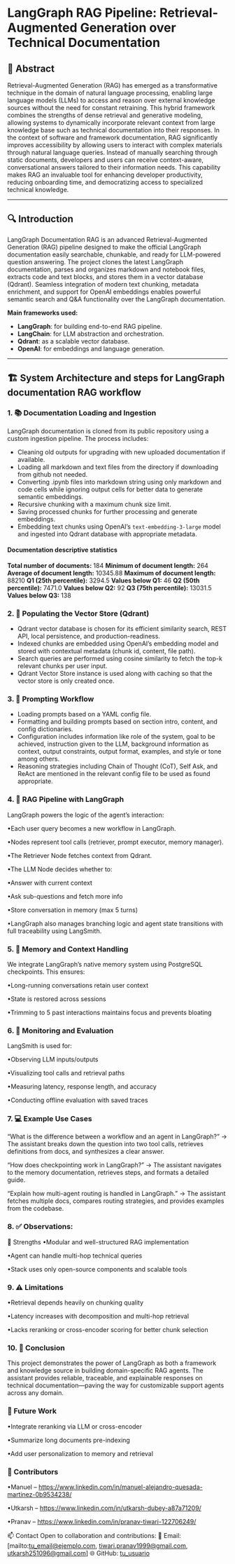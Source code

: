 # LangGraph RAG Pipeline: Retrieval-Augmented Generation over Technical Documentation

## 📌 Abstract

Retrieval-Augmented Generation (RAG) has emerged as a transformative technique in the domain of natural language processing, enabling large language models (LLMs) to access and reason over external knowledge sources without the need for constant retraining. This hybrid framework combines the strengths of dense retrieval and generative modeling, allowing systems to dynamically incorporate relevant context from large knowledge base such as technical documentation into their responses. In the context of software and framework documentation, RAG significantly improves accessibility by allowing users to interact with complex materials through natural language queries. Instead of manually searching through static documents, developers and users can receive context-aware, conversational answers tailored to their information needs. This capability makes RAG an invaluable tool for enhancing developer productivity, reducing onboarding time, and democratizing access to specialized technical knowledge.

---

## 🔍 Introduction

LangGraph Documentation RAG is an advanced Retrieval-Augmented Generation (RAG) pipeline designed to make the official LangGraph documentation easily searchable, chunkable, and ready for LLM-powered question answering. The project clones the latest LangGraph documentation, parses and organizes markdown and notebook files, extracts code and text blocks, and stores them in a vector database (Qdrant). Seamless integration of modern text chunking, metadata enrichment, and support for OpenAI embeddings enables powerful semantic search and Q&A functionality over the LangGraph documentation. 

**Main frameworks used:**
- **LangGraph**: for building end-to-end RAG pipeline.
- **LangChain**: for LLM abstraction and orchestration.
- **Qdrant**: as a scalable vector database.
- **OpenAI**: for embeddings and language generation.

---

## 🏗️ System Architecture and steps for LangGraph documentation RAG workflow

### 1. 📚 Documentation Loading and Ingestion

LangGraph documentation is cloned from its public repository using a custom ingestion pipeline. The process includes:

- Cleaning old outputs for upgrading with new uploaded documentation if available.
- Loading all markdown and text files from the directory if downloading from github not needed.
- Converting .ipynb files into markdown string using only markdown and code cells while ignoring output cells for better data to generate semantic embeddings.
- Recursive chunking with a maximum chunk size limit.
- Saving processed chunks for further processing and generate embeddings.
- Embedding text chunks using OpenAI’s `text-embedding-3-large` model and ingested into Qdrant database with appropriate metadata.
  
#### Documentation descriptive statistics

**Total number of documents:** 184
**Minimum of document length:** 264
**Average of document length:** 10345.88
**Maximum of document length:** 88210
**Q1 (25th percentile):** 3294.5
**Values below Q1:** 46
**Q2 (50th percentile):** 7471.0
**Values below Q2:** 92
**Q3 (75th percentile):** 13031.5
**Values below Q3:** 138



### 2. 🔎 Populating the Vector Store (Qdrant)

- Qdrant vector database is chosen for its efficient similarity search, REST API, local persistence, and production-readiness.
- Indexed chunks are embedded using OpenAI’s embedding model and stored with contextual metadata (chunk id, content, file path).
- Search queries are performed using cosine similarity to fetch the top-k relevant chunks per user input.
- Qdrant Vector Store instance is used along with caching so that the vector store is only created once.


### 3. 🧠 Prompting Workflow

- Loading prompts based on a YAML config file.
- Formatting and building prompts based on section intro, content, and config dictionaries.
- Configuration includes information like role of the system, goal to be achieved, instruction given to the LLM, background information as context, output constraints, output format, examples, and style or tone
  among others.
- Reasoning strategies including Chain of Thought (CoT), Self Ask, and ReAct are mentioned in the relevant config file to be used as found appropriate. 



### 4. 🤖 RAG Pipeline with LangGraph
LangGraph powers the logic of the agent’s interaction:

•Each user query becomes a new workflow in LangGraph.

•Nodes represent tool calls (retriever, prompt executor, memory manager).

•The Retriever Node fetches context from Qdrant.

•The LLM Node decides whether to:

•Answer with current context

•Ask sub-questions and fetch more info

•Store conversation in memory (max 5 turns)

•LangGraph also manages branching logic and agent state transitions with full traceability using LangSmith.

### 5. 💬 Memory and Context Handling

We integrate LangGraph’s native memory system using PostgreSQL checkpoints. This ensures:

•Long-running conversations retain user context

•State is restored across sessions

•Trimming to 5 past interactions maintains focus and prevents bloating

### 6. 🧪 Monitoring and Evaluation
LangSmith is used for:

•Observing LLM inputs/outputs

•Visualizing tool calls and retrieval paths

•Measuring latency, response length, and accuracy

•Conducting offline evaluation with saved traces

### 7. 💻 Example Use Cases
“What is the difference between a workflow and an agent in LangGraph?”
→ The assistant breaks down the question into two tool calls, retrieves definitions from docs, and synthesizes a clear answer.

“How does checkpointing work in LangGraph?”
→ The assistant navigates to the memory documentation, retrieves steps, and formats a detailed guide.

“Explain how multi-agent routing is handled in LangGraph.”
→ The assistant fetches multiple docs, compares routing strategies, and provides examples from the codebase.

### 8. ✅ Observations:
💪 Strengths
•Modular and well-structured RAG implementation

•Agent can handle multi-hop technical queries

•Stack uses only open-source components and scalable tools

### 9. ⚠️ Limitations
•Retrieval depends heavily on chunking quality

•Latency increases with decomposition and multi-hop retrieval

•Lacks reranking or cross-encoder scoring for better chunk selection

### 10. 🧩 Conclusion
This project demonstrates the power of LangGraph as both a framework and knowledge source in building domain-specific RAG agents. The assistant provides reliable, traceable, and explainable responses on technical documentation—paving the way for customizable support agents across any domain.

### 🚀 Future Work
•Integrate reranking via LLM or cross-encoder

•Summarize long documents pre-indexing

•Add user personalization to memory and retrieval

### 👥 Contributors
•Manuel – https://www.linkedin.com/in/manuel-alejandro-quesada-martinez-0b9534238/

•Utkarsh – https://www.linkedin.com/in/utkarsh-dubey-a87a71209/

•Pranav – https://www.linkedin.com/in/pranav-tiwari-122706249/

📫 Contact
Open to collaboration and contributions:
📧 Email: [mailto:tu_email@ejemplo.com, tiwari.pranav1999@gmail.com, utkarsh251096@gmail.com]
🌐 GitHub: [tu\_usuario](https://github.com/tu_usuario)

